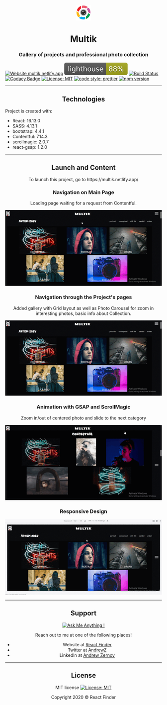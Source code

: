 <div align="center">
<img src="./public/pngocean.png"></img>
</div>

<h1 align="center">Multik</h1>
<h3 align="center">Gallery of projects and professional photo collection</h3>

[![Website multik.netlify.app](https://img.shields.io/website-up-down-green-red/http/perso.crans.org.svg)](https://multik.netlify.app/) <img src="./test_results/lighthouse.svg"> [![Build Status](https://travis-ci.com/AndreiZernov/multik.svg?branch=master)](https://travis-ci.com/AndreiZernov/multik)
[![Codacy Badge](https://api.codacy.com/project/badge/Grade/f35798e9b8ab45c49600f5b66cd61abe)](https://www.codacy.com/manual/AndreiZernov/multik?utm_source=github.com&utm_medium=referral&utm_content=AndreiZernov/multik&utm_campaign=Badge_Grade)
[![License: MIT](https://img.shields.io/badge/License-MIT-yellow.svg)](https://github.com/AndreiZernov/react-finder/blob/master/LICENSE)
[![code style: prettier](https://img.shields.io/badge/code_style-prettier-ff69b4.svg?style=flat-square)](https://github.com/prettier/prettier)
[![npm version](https://badge.fury.io/js/npm.svg)](https://badge.fury.io/js/npm)

---

<h2 align="center"> Technologies</h2>

Project is created with:

- React: 16.13.0
- SASS: 4.13.1
- bootstrap: 4.4.1
- Contentful: 7.14.3
- scrollmagic: 2.0.7
- react-gsap: 1.2.0

---

<h2 align="center"> Launch and Content</h2>

<p align="center">To launch this project, go to https://multik.netlify.app/</p>

<h3 align="center"> Navigation on Main Page</h3>

<p align="center">Loading page waiting for a request from Contentful.</p>

<div align="center">
  <img src="./src/assets/readme1.gif">
</div>

<h3 align="center">Navigation through the Project's pages</h3>

<p align="center">Added gallery with Grid layout as well as Photo Carousel for zoom in interesting photos, basic info about Collection.</p>

<div align="center">
  <img src="./src/assets/readme2.gif">
</div>

<h3 align="center"> Animation with GSAP and ScrollMagic</h3>

<p align="center">Zoom in/out of centered photo and slide to the next category</p>

<div align="center">
  <img src="./src/assets/readme3.gif">
</div>

<h3 align="center">Responsive Design</h3>

<div align="center">
  <img src="./src/assets/readme4.gif">
</div>

---

<div align="center">

<h2> Support</h2>

[![Ask Me Anything !](https://img.shields.io/badge/Ask%20me-anything-1abc9c.svg)](https://github.com/AndreiZernov)

Reach out to me at one of the following places!

- Website at [React Finder](https://multik.netlify.app/)
- Twitter at [AndrewZ](https://twitter.com/AndrewZer)
- LinkedIn at [Andrew Zernov](https://www.linkedin.com/in/andrei-zernov/)

---

<h2> License</h2>

MIT license [![License: MIT](https://img.shields.io/badge/License-MIT-yellow.svg)](https://github.com/AndreiZernov/react-finder/blob/master/LICENSE)

Copyright 2020 © React Finder

</div>
